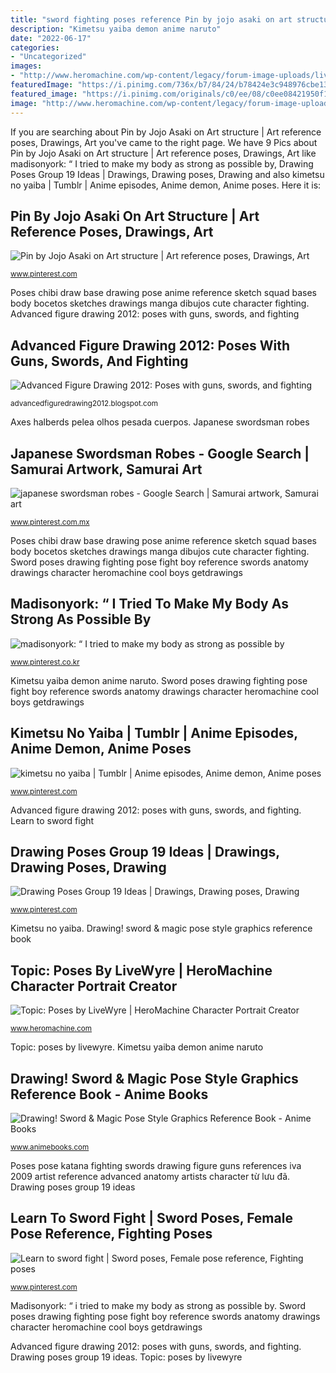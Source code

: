 ```yaml
---
title: "sword fighting poses reference Pin by jojo asaki on art structure"
description: "Kimetsu yaiba demon anime naruto"
date: "2022-06-17"
categories:
- "Uncategorized"
images:
- "http://www.heromachine.com/wp-content/legacy/forum-image-uploads/livewyre1014/2012/11/sword.PNG"
featuredImage: "https://i.pinimg.com/736x/b7/84/24/b78424e3c948976cbe1382d8af6ad22e.jpg"
featured_image: "https://i.pinimg.com/originals/c0/ee/08/c0ee08421950f1b7fc54ed592a805949.gif"
image: "http://www.heromachine.com/wp-content/legacy/forum-image-uploads/livewyre1014/2012/11/sword.PNG"
---
```


If you are searching about Pin by Jojo Asaki on Art structure | Art reference poses, Drawings, Art you've came to the right page. We have 9 Pics about Pin by Jojo Asaki on Art structure | Art reference poses, Drawings, Art like madisonyork: “ I tried to make my body as strong as possible by, Drawing Poses Group 19 Ideas | Drawings, Drawing poses, Drawing and also kimetsu no yaiba | Tumblr | Anime episodes, Anime demon, Anime poses. Here it is:

## Pin By Jojo Asaki On Art Structure | Art Reference Poses, Drawings, Art

![Pin by Jojo Asaki on Art structure | Art reference poses, Drawings, Art](https://i.pinimg.com/originals/88/13/b1/8813b180a29728138278319a6d21b3d9.jpg "Drawing! sword &amp; magic pose style graphics reference book")

<small>www.pinterest.com</small>

Poses chibi draw base drawing pose anime reference sketch squad bases body bocetos sketches drawings manga dibujos cute character fighting. Advanced figure drawing 2012: poses with guns, swords, and fighting

## Advanced Figure Drawing 2012: Poses With Guns, Swords, And Fighting

![Advanced Figure Drawing 2012: Poses with guns, swords, and fighting](http://2.bp.blogspot.com/-YDah4tpNKeI/T3Y09PuEd6I/AAAAAAAACas/3NWMms3cXow/s1600/2009_05_iva_katana_pose_04.jpg "Reference drawing pose poses sword magic action anime graphics books human animebooks fighting dibujo aprender dibujar body anatomy dynamic draw")

<small>advancedfiguredrawing2012.blogspot.com</small>

Axes halberds pelea olhos pesada cuerpos. Japanese swordsman robes

## Japanese Swordsman Robes - Google Search | Samurai Artwork, Samurai Art

![japanese swordsman robes - Google Search | Samurai artwork, Samurai art](https://i.pinimg.com/736x/13/f7/f6/13f7f64ab986907b4af4d135194bd1e9.jpg "Advanced figure drawing 2012: poses with guns, swords, and fighting")

<small>www.pinterest.com.mx</small>

Poses chibi draw base drawing pose anime reference sketch squad bases body bocetos sketches drawings manga dibujos cute character fighting. Sword poses drawing fighting pose fight boy reference swords anatomy drawings character heromachine cool boys getdrawings

## Madisonyork: “ I Tried To Make My Body As Strong As Possible By

![madisonyork: “ I tried to make my body as strong as possible by](https://i.pinimg.com/originals/41/c4/e1/41c4e11f2f50c05852bef0eeb0c274c2.png "Topic: poses by livewyre")

<small>www.pinterest.co.kr</small>

Kimetsu yaiba demon anime naruto. Sword poses drawing fighting pose fight boy reference swords anatomy drawings character heromachine cool boys getdrawings

## Kimetsu No Yaiba | Tumblr | Anime Episodes, Anime Demon, Anime Poses

![kimetsu no yaiba | Tumblr | Anime episodes, Anime demon, Anime poses](https://i.pinimg.com/originals/c0/ee/08/c0ee08421950f1b7fc54ed592a805949.gif "Kimetsu yaiba demon anime naruto")

<small>www.pinterest.com</small>

Advanced figure drawing 2012: poses with guns, swords, and fighting. Learn to sword fight

## Drawing Poses Group 19 Ideas | Drawings, Drawing Poses, Drawing

![Drawing Poses Group 19 Ideas | Drawings, Drawing poses, Drawing](https://i.pinimg.com/736x/71/7c/f4/717cf41b60d15f07ef7a4367cb0b8c74.jpg "Reference drawing pose poses sword magic action anime graphics books human animebooks fighting dibujo aprender dibujar body anatomy dynamic draw")

<small>www.pinterest.com</small>

Kimetsu no yaiba. Drawing! sword &amp; magic pose style graphics reference book

## Topic: Poses By LiveWyre | HeroMachine Character Portrait Creator

![Topic: Poses by LiveWyre | HeroMachine Character Portrait Creator](http://www.heromachine.com/wp-content/legacy/forum-image-uploads/livewyre1014/2012/11/sword.PNG "Poses pose katana fighting swords drawing figure guns references iva 2009 artist reference advanced anatomy artists character từ lưu đã")

<small>www.heromachine.com</small>

Topic: poses by livewyre. Kimetsu yaiba demon anime naruto

## Drawing! Sword &amp; Magic Pose Style Graphics Reference Book - Anime Books

![Drawing! Sword &amp; Magic Pose Style Graphics Reference Book - Anime Books](http://ep.yimg.com/ay/animebooks-com/drawing-sword-magic-pose-style-graphics-reference-book-8.gif "Reference drawing pose poses sword magic action anime graphics books human animebooks fighting dibujo aprender dibujar body anatomy dynamic draw")

<small>www.animebooks.com</small>

Poses pose katana fighting swords drawing figure guns references iva 2009 artist reference advanced anatomy artists character từ lưu đã. Drawing poses group 19 ideas

## Learn To Sword Fight | Sword Poses, Female Pose Reference, Fighting Poses

![Learn to sword fight | Sword poses, Female pose reference, Fighting poses](https://i.pinimg.com/736x/b7/84/24/b78424e3c948976cbe1382d8af6ad22e.jpg "Topic: poses by livewyre")

<small>www.pinterest.com</small>

Madisonyork: “ i tried to make my body as strong as possible by. Sword poses drawing fighting pose fight boy reference swords anatomy drawings character heromachine cool boys getdrawings

Advanced figure drawing 2012: poses with guns, swords, and fighting. Drawing poses group 19 ideas. Topic: poses by livewyre
